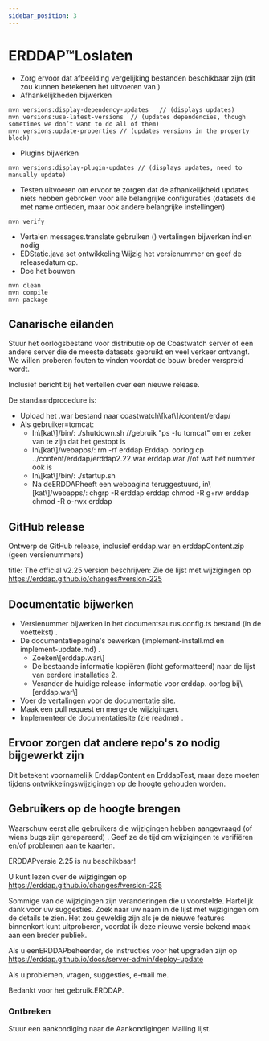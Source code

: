 ```yaml
---
sidebar_position: 3
---
```

# ERDDAP™Loslaten
* Zorg ervoor dat afbeelding vergelijking bestanden beschikbaar zijn (dit zou kunnen betekenen het uitvoeren van ) 
* Afhankelijkheden bijwerken
```
mvn versions:display-dependency-updates   // (displays updates)
mvn versions:use-latest-versions  // (updates dependencies, though sometimes we don’t want to do all of them)
mvn versions:update-properties // (updates versions in the property block)
```
* Plugins bijwerken
```
mvn versions:display-plugin-updates // (displays updates, need to manually update)
```
* Testen uitvoeren om ervoor te zorgen dat de afhankelijkheid updates niets hebben gebroken voor alle belangrijke configuraties (datasets die met name ontleden, maar ook andere belangrijke instellingen) 
```
mvn verify
```
* Vertalen messages.translate gebruiken () vertalingen bijwerken indien nodig
* EDStatic.java set ontwikkeling Wijzig het versienummer en geef de releasedatum op.
* Doe het bouwen
```
mvn clean
mvn compile
mvn package
```
## Canarische eilanden
Stuur het oorlogsbestand voor distributie op de Coastwatch server of een andere server die de meeste datasets gebruikt en veel verkeer ontvangt.
We willen proberen fouten te vinden voordat de bouw breder verspreid wordt.

Inclusief bericht bij het vertellen over een nieuwe release.

De standaardprocedure is:
* Upload het .war bestand naar coastwatch\\[kat\\]/content/erdap/
* Als gebruiker=tomcat:
  * In\\[kat\\]/bin/:
./shutdown.sh //gebruik "ps -fu tomcat" om er zeker van te zijn dat het gestopt is
  * In\\[kat\\]/webapps/:
rm -rf erddap
Erddap. oorlog
cp ../content/erddap/erddap2.22.war erddap.war //of wat het nummer ook is
  * In\\[kat\\]/bin/:
./startup.sh
  * Na deERDDAPheeft een webpagina teruggestuurd, in\\[kat\\]/webapps/:
chgrp -R erddap erddap
chmod -R g+rw erddap
chmod -R o-rwx erddap

## GitHub release
Ontwerp de GitHub release, inclusief erddap.war en erddapContent.zip  (geen versienummers) 

title: The official v2.25 version
beschrijven: Zie de lijst met wijzigingen op
       https://erddap.github.io/changes#version-225
 

## Documentatie bijwerken
* Versienummer bijwerken in het documentsaurus.config.ts bestand (in de voettekst) .
* De documentatiepagina's bewerken (implement-install.md en implement-update.md) .
  * Zoeken\\[erddap.war\\] 
  * De bestaande informatie kopiëren (licht geformatteerd) naar de lijst van eerdere installaties 2.
  * Verander de huidige release-informatie voor erddap. oorlog bij\\[erddap.war\\]
* Voer de vertalingen voor de documentatie site.
* Maak een pull request en merge de wijzigingen.
* Implementeer de documentatiesite (zie readme) .

## Ervoor zorgen dat andere repo's zo nodig bijgewerkt zijn
Dit betekent voornamelijk ErddapContent en ErddapTest, maar deze moeten tijdens ontwikkelingswijzigingen op de hoogte gehouden worden.

## Gebruikers op de hoogte brengen
Waarschuw eerst alle gebruikers die wijzigingen hebben aangevraagd (of wiens bugs zijn gerepareerd) . Geef ze de tijd om wijzigingen te verifiëren en/of problemen aan te kaarten.

ERDDAPversie 2.25 is nu beschikbaar&#33;

U kunt lezen over de wijzigingen op
 https://erddap.github.io/changes#version-225
 

Sommige van de wijzigingen zijn veranderingen die u voorstelde. Hartelijk dank voor uw suggesties. Zoek naar uw naam in de lijst met wijzigingen om de details te zien. Het zou geweldig zijn als je de nieuwe features binnenkort kunt uitproberen, voordat ik deze nieuwe versie bekend maak aan een breder publiek.

Als u eenERDDAPbeheerder, de instructies voor het upgraden zijn op
 https://erddap.github.io/docs/server-admin/deploy-update
 

Als u problemen, vragen, suggesties, e-mail me.

Bedankt voor het gebruik.ERDDAP.

### Ontbreken
Stuur een aankondiging naar de Aankondigingen Mailing lijst.
